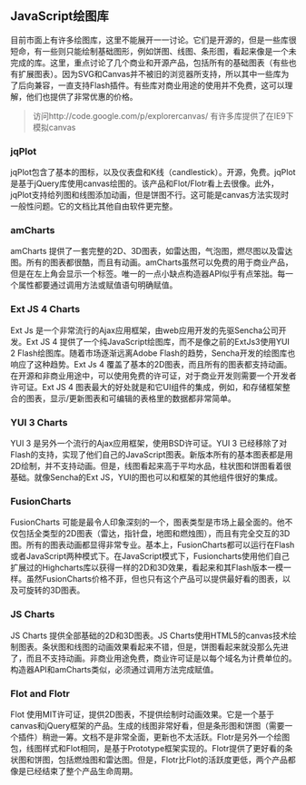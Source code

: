 ## JavaScript绘图库
目前市面上有许多绘图库，这里不能展开一一讨论。它们是开源的，但是一些库很短命，有一些则只能绘制基础图形，例如饼图、线图、条形图，看起来像是一个未完成的库。这里，重点讨论了几个商业和开源产品，包括所有的基础图表（有些也有扩展图表）。因为SVG和Canvas并不被旧的浏览器所支持，所以其中一些库为了后向兼容，一直支持Flash插件。有些库对商业用途的使用并不免费，这可以理解，他们也提供了非常优惠的价格。

>  访问http://code.google.com/p/explorercanvas/ 有许多库提供了在IE9下模拟canvas

### jqPlot
jqPlot包含了基本的图标，以及仪表盘和K线（candlestick）。开源，免费。jqPlot是基于jQuery库使用canvas绘图的。该产品和Flot/Flotr看上去很像。此外，jqPlot支持给列图和线图添加动画，但是饼图不行。这可能是canvas方法实现时一般性问题。它的文档比其他自由软件更完整。

### amCharts
amCharts 提供了一套完整的2D、3D图表，如雷达图，气泡图，燃尽图以及雷达图。所有的图表都很酷，而且有动画。amCharts虽然可以免费的用于商业产品，但是在左上角会显示一个标签。唯一的一点小缺点构造器API似乎有点笨拙。每一个属性都要通过调用方法或赋值语句明确赋值。

### Ext JS 4 Charts
Ext Js 是一个非常流行的Ajax应用框架，由web应用开发的先驱Sencha公司开发。Ext JS 4 提供了一个纯JavaScript绘图库，而不是像之前的ExtJs3使用YUI 2 Flash绘图库。随着市场逐渐远离Adobe Flash的趋势，Sencha开发的绘图库也响应了这种趋势。Ext Js 4 覆盖了基本的2D图表，而且所有的图表都支持动画。在开源和非商业用途中，可以使用免费的许可证，对于商业开发则需要一个开发者许可证。Ext JS 4 图表最大的好处就是和它UI组件的集成，例如，和存储框架整合的图表，显示/更新图表和可编辑的表格里的数据都非常简单。


### YUI 3 Charts
YUI 3 是另外一个流行的Ajax应用框架，使用BSD许可证。YUI 3 已经移除了对Flash的支持，实现了他们自己的JavaScript图表。新版本所有的基本图表都是用2D绘制，并不支持动画。但是，线图看起来高于平均水品，柱状图和饼图看着很基础。就像Sencha的Ext JS，YUI的图也可以和框架的其他组件很好的集成。

### FusionCharts
FusionCharts 可能是最令人印象深刻的一个，图表类型是市场上最全面的。他不仅包括全类型的2D图表（雷达，指针盘，地图和燃烛图），而且有完全交互的3D图。所有的图表动画都显得非常专业。基本上，FusionCharts都可以运行在Flash或者JavaScript两种模式下。在JavaScript模式下，Fusioncharts使用他们自己扩展过的Highcharts库以获得一样的2D和3D效果，看起来和其Flash版本一模一样。虽然FusionCharts价格不菲，但也只有这个产品可以提供最好看的图表，以及可旋转的3D图表。

### JS Charts
JS Charts 提供全部基础的2D和3D图表。JS Charts使用HTML5的canvas技术绘制图表。条状图和线图的动画效果看起来不错，但是，饼图看起来就没那么先进了，而且不支持动画。非商业用途免费，商业许可证是以每个域名为计费单位的。构造器API和amCharts类似，必须通过调用方法完成赋值。

### Flot and Flotr
Flot 使用MIT许可证，提供2D图表，不提供绘制时动画效果。它是一个基于canvas和jQuery框架的产品。生成的线图非常好看，但是条形图和饼图（需要一个插件）稍逊一筹。文档不是非常全面，更新也不太活跃。Flotr是另外一个绘图包，线图样式和Flot相同，是基于Prototype框架实现的。Flotr提供了更好看的条状图和饼图，包括燃烛图和雷达图。但是，Flotr比Flot的活跃度更低，两个产品都像是已经结束了整个产品生命周期。